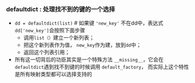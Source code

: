 ### defaultdict : 处理找不到的键的一个选择* `dd = defaultdict(list)` # 如果键 `'new_key'` 不在dd中，表达式`dd['new_key']`会按照下面步骤    * 调用`list（）`建立一个新列表；    * 把这个新列表作为值， `new_key`作为建，放到`dd`中；    * 返回这个列表引用；* 所有这一切背后的功臣其实是一个特殊方法 `__missing__`，它会在 `defaultdict`遇到找不到键的时候调用 `default_factory`，而实际上这个特性是所有映射类型都可以选择支持的  